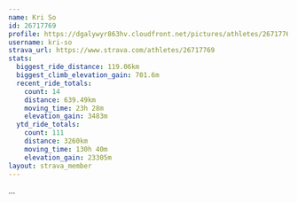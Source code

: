 ```yaml
---
name: Kri So
id: 26717769
profile: https://dgalywyr863hv.cloudfront.net/pictures/athletes/26717769/7761026/13/large.jpg
username: kri-so
strava_url: https://www.strava.com/athletes/26717769
stats:
  biggest_ride_distance: 119.06km
  biggest_climb_elevation_gain: 701.6m
  recent_ride_totals:
    count: 14
    distance: 639.49km
    moving_time: 23h 28m
    elevation_gain: 3483m
  ytd_ride_totals:
    count: 111
    distance: 3260km
    moving_time: 130h 40m
    elevation_gain: 23305m
layout: strava_member
--- 
```

...
